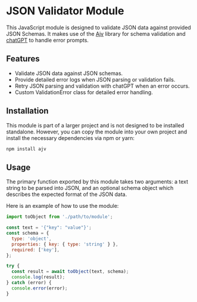 # JSON Validator Module

This JavaScript module is designed to validate JSON data against provided JSON Schemas. It makes use of the [Ajv](https://ajv.js.org/) library for schema validation and [chatGPT](https://github.com/openai/gpt-3) to handle error prompts.

## Features

- Validate JSON data against JSON schemas.
- Provide detailed error logs when JSON parsing or validation fails.
- Retry JSON parsing and validation with chatGPT when an error occurs.
- Custom ValidationError class for detailed error handling.

## Installation

This module is part of a larger project and is not designed to be installed standalone. However, you can copy the module into your own project and install the necessary dependencies via npm or yarn:

```bash
npm install ajv
```

## Usage

The primary function exported by this module takes two arguments: a text string to be parsed into JSON, and an optional schema object which describes the expected format of the JSON data.

Here is an example of how to use the module:
```javascript
import toObject from './path/to/module';

const text = '{"key": "value"}';
const schema = {
  type: 'object',
  properties: { key: { type: 'string' } },
  required: ['key'],
};

try {
  const result = await toObject(text, schema);
  console.log(result);
} catch (error) {
  console.error(error);
}
```
